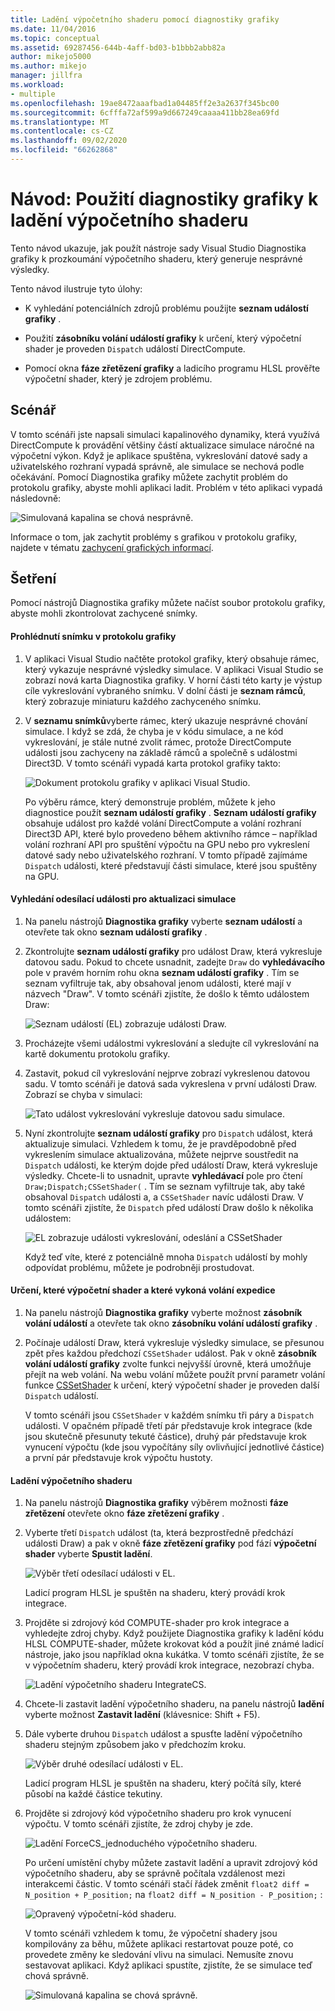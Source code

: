 ```yaml
---
title: Ladění výpočetního shaderu pomocí diagnostiky grafiky
ms.date: 11/04/2016
ms.topic: conceptual
ms.assetid: 69287456-644b-4aff-bd03-b1bbb2abb82a
author: mikejo5000
ms.author: mikejo
manager: jillfra
ms.workload:
- multiple
ms.openlocfilehash: 19ae8472aaafbad1a04485ff2e3a2637f345bc00
ms.sourcegitcommit: 6cfffa72af599a9d667249caaaa411bb28ea69fd
ms.translationtype: MT
ms.contentlocale: cs-CZ
ms.lasthandoff: 09/02/2020
ms.locfileid: "66262868"
---
```

# <a name="walkthrough-using-graphics-diagnostics-to-debug-a-compute-shader"></a>Návod: Použití diagnostiky grafiky k ladění výpočetního shaderu
Tento návod ukazuje, jak použít nástroje sady Visual Studio Diagnostika grafiky k prozkoumání výpočetního shaderu, který generuje nesprávné výsledky.

 Tento návod ilustruje tyto úlohy:

- K vyhledání potenciálních zdrojů problému použijte **seznam událostí grafiky** .

- Použití **zásobníku volání událostí grafiky** k určení, který výpočetní shader je proveden `Dispatch` událostí DirectCompute.

- Pomocí okna **fáze zřetězení grafiky** a ladicího programu HLSL prověřte výpočetní shader, který je zdrojem problému.

## <a name="scenario"></a>Scénář
 V tomto scénáři jste napsali simulaci kapalinového dynamiky, která využívá DirectCompute k provádění většiny částí aktualizace simulace náročné na výpočetní výkon. Když je aplikace spuštěna, vykreslování datové sady a uživatelského rozhraní vypadá správně, ale simulace se nechová podle očekávání. Pomocí Diagnostika grafiky můžete zachytit problém do protokolu grafiky, abyste mohli aplikaci ladit. Problém v této aplikaci vypadá následovně:

 ![Simulovaná kapalina se chová nesprávně.](media/gfx_diag_demo_compute_shader_fluid_problem.png "gfx_diag_demo_compute_shader_fluid_problem")

 Informace o tom, jak zachytit problémy s grafikou v protokolu grafiky, najdete v tématu [zachycení grafických informací](capturing-graphics-information.md).

## <a name="investigation"></a>Šetření
 Pomocí nástrojů Diagnostika grafiky můžete načíst soubor protokolu grafiky, abyste mohli zkontrolovat zachycené snímky.

#### <a name="to-examine-a-frame-in-a-graphics-log"></a>Prohlédnutí snímku v protokolu grafiky

1. V aplikaci Visual Studio načtěte protokol grafiky, který obsahuje rámec, který vykazuje nesprávné výsledky simulace. V aplikaci Visual Studio se zobrazí nová karta Diagnostika grafiky. V horní části této karty je výstup cíle vykreslování vybraného snímku. V dolní části je **seznam rámců**, který zobrazuje miniaturu každého zachyceného snímku.

2. V **seznamu snímků**vyberte rámec, který ukazuje nesprávné chování simulace. I když se zdá, že chyba je v kódu simulace, a ne kód vykreslování, je stále nutné zvolit rámec, protože DirectCompute události jsou zachyceny na základě rámců a společně s událostmi Direct3D. V tomto scénáři vypadá karta protokol grafiky takto:

    ![Dokument protokolu grafiky v aplikaci Visual Studio.](media/gfx_diag_demo_compute_shader_fluid_step_1.png "gfx_diag_demo_compute_shader_fluid_step_1")

   Po výběru rámce, který demonstruje problém, můžete k jeho diagnostice použít **seznam událostí grafiky** . **Seznam událostí grafiky** obsahuje událost pro každé volání DirectCompute a volání rozhraní Direct3D API, které bylo provedeno během aktivního rámce – například volání rozhraní API pro spuštění výpočtu na GPU nebo pro vykreslení datové sady nebo uživatelského rozhraní. V tomto případě zajímáme `Dispatch` události, které představují části simulace, které jsou spuštěny na GPU.

#### <a name="to-find-the-dispatch-event-for-the-simulation-update"></a>Vyhledání odesílací události pro aktualizaci simulace

1. Na panelu nástrojů **Diagnostika grafiky** vyberte **seznam událostí** a otevřete tak okno **seznam událostí grafiky** .

2. Zkontrolujte **seznam událostí grafiky** pro událost Draw, která vykresluje datovou sadu. Pokud to chcete usnadnit, zadejte `Draw` do **vyhledávacího** pole v pravém horním rohu okna **seznam událostí grafiky** . Tím se seznam vyfiltruje tak, aby obsahoval jenom události, které mají v názvech "Draw". V tomto scénáři zjistíte, že došlo k těmto událostem Draw:

    ![Seznam událostí &#40;EL&#41; zobrazuje události Draw.](media/gfx_diag_demo_compute_shader_fluid_step_2.png "gfx_diag_demo_compute_shader_fluid_step_2")

3. Procházejte všemi událostmi vykreslování a sledujte cíl vykreslování na kartě dokumentu protokolu grafiky.

4. Zastavit, pokud cíl vykreslování nejprve zobrazí vykreslenou datovou sadu. V tomto scénáři je datová sada vykreslena v první události Draw. Zobrazí se chyba v simulaci:

    ![Tato událost vykreslování vykresluje datovou sadu simulace.](media/gfx_diag_demo_compute_shader_fluid_step_3.png "gfx_diag_demo_compute_shader_fluid_step_3")

5. Nyní zkontrolujte **seznam událostí grafiky** pro `Dispatch` událost, která aktualizuje simulaci. Vzhledem k tomu, že je pravděpodobně před vykreslením simulace aktualizována, můžete nejprve soustředit na `Dispatch` události, ke kterým dojde před událostí Draw, která vykresluje výsledky. Chcete-li to usnadnit, upravte **vyhledávací** pole pro čtení `Draw;Dispatch;CSSetShader(` . Tím se seznam vyfiltruje tak, aby také obsahoval `Dispatch` události a, a `CSSetShader` navíc události Draw. V tomto scénáři zjistíte, že `Dispatch` před událostí Draw došlo k několika událostem:

    ![EL zobrazuje události vykreslování, odeslání a CSSetShader](media/gfx_diag_demo_compute_shader_fluid_step_4.png "gfx_diag_demo_compute_shader_fluid_step_4")

   Když teď víte, které z potenciálně mnoha `Dispatch` událostí by mohly odpovídat problému, můžete je podrobněji prostudovat.

#### <a name="to-determine-which-compute-shader-a-dispatch-call-executes"></a>Určení, které výpočetní shader a které vykoná volání expedice

1. Na panelu nástrojů **Diagnostika grafiky** vyberte možnost **zásobník volání událostí** a otevřete tak okno **zásobníku volání událostí grafiky** .

2. Počínaje událostí Draw, která vykresluje výsledky simulace, se přesunou zpět přes každou předchozí `CSSetShader` událost. Pak v okně **zásobník volání událostí grafiky** zvolte funkci nejvyšší úrovně, která umožňuje přejít na web volání. Na webu volání můžete použít první parametr volání funkce [CSSetShader](/windows/desktop/api/d3d11/nf-d3d11-id3d11devicecontext-cssetshader) k určení, který výpočetní shader je proveden další `Dispatch` událostí.

   V tomto scénáři jsou `CSSetShader` v každém snímku tři páry a `Dispatch` události. V opačném případě třetí pár představuje krok integrace (kde jsou skutečně přesunuty tekuté částice), druhý pár představuje krok vynucení výpočtu (kde jsou vypočítány síly ovlivňující jednotlivé částice) a první pár představuje krok výpočtu hustoty.

#### <a name="to-debug-the-compute-shader"></a>Ladění výpočetního shaderu

1. Na panelu nástrojů **Diagnostika grafiky** výběrem možnosti **fáze zřetězení** otevřete okno **fáze zřetězení grafiky** .

2. Vyberte třetí `Dispatch` událost (ta, která bezprostředně předchází události Draw) a pak v okně **fáze zřetězení grafiky** pod fází **výpočetní shader** vyberte **Spustit ladění**.

    ![Výběr třetí odesílací události v EL.](media/gfx_diag_demo_compute_shader_fluid_step_6.png "gfx_diag_demo_compute_shader_fluid_step_6")

    Ladicí program HLSL je spuštěn na shaderu, který provádí krok integrace.

3. Projděte si zdrojový kód COMPUTE-shader pro krok integrace a vyhledejte zdroj chyby. Když použijete Diagnostika grafiky k ladění kódu HLSL COMPUTE-shader, můžete krokovat kód a použít jiné známé ladicí nástroje, jako jsou například okna kukátka. V tomto scénáři zjistíte, že se v výpočetním shaderu, který provádí krok integrace, nezobrazí chyba.

    ![Ladění výpočetního shaderu IntegrateCS.](media/gfx_diag_demo_compute_shader_fluid_step_7.png "gfx_diag_demo_compute_shader_fluid_step_7")

4. Chcete-li zastavit ladění výpočetního shaderu, na panelu nástrojů **ladění** vyberte možnost **Zastavit ladění** (klávesnice: Shift + F5).

5. Dále vyberte druhou `Dispatch` událost a spusťte ladění výpočetního shaderu stejným způsobem jako v předchozím kroku.

    ![Výběr druhé odesílací události v EL.](media/gfx_diag_demo_compute_shader_fluid_step_8.png "gfx_diag_demo_compute_shader_fluid_step_8")

    Ladicí program HLSL je spuštěn na shaderu, který počítá síly, které působí na každé částice tekutiny.

6. Projděte si zdrojový kód výpočetního shaderu pro krok vynucení výpočtu. V tomto scénáři zjistíte, že zdroj chyby je zde.

    ![Ladění ForceCS&#95;jednoduchého výpočetního shaderu.](media/gfx_diag_demo_compute_shader_fluid_step_9.png "gfx_diag_demo_compute_shader_fluid_step_9")

   Po určení umístění chyby můžete zastavit ladění a upravit zdrojový kód výpočetního shaderu, aby se správně počítala vzdálenost mezi interakcemi částic. V tomto scénáři stačí řádek změnit `float2 diff = N_position + P_position;` na `float2 diff = N_position - P_position;` :

   ![Opravený výpočetní&#45;kód shaderu.](media/gfx_diag_demo_compute_shader_fluid_step_10.png "gfx_diag_demo_compute_shader_fluid_step_10")

   V tomto scénáři vzhledem k tomu, že výpočetní shadery jsou kompilovány za běhu, můžete aplikaci restartovat pouze poté, co provedete změny ke sledování vlivu na simulaci. Nemusíte znovu sestavovat aplikaci. Když aplikaci spustíte, zjistíte, že se simulace teď chová správně.

   ![Simulovaná kapalina se chová správně.](media/gfx_diag_demo_compute_shader_fluid_resolution.png "gfx_diag_demo_compute_shader_fluid_resolution")